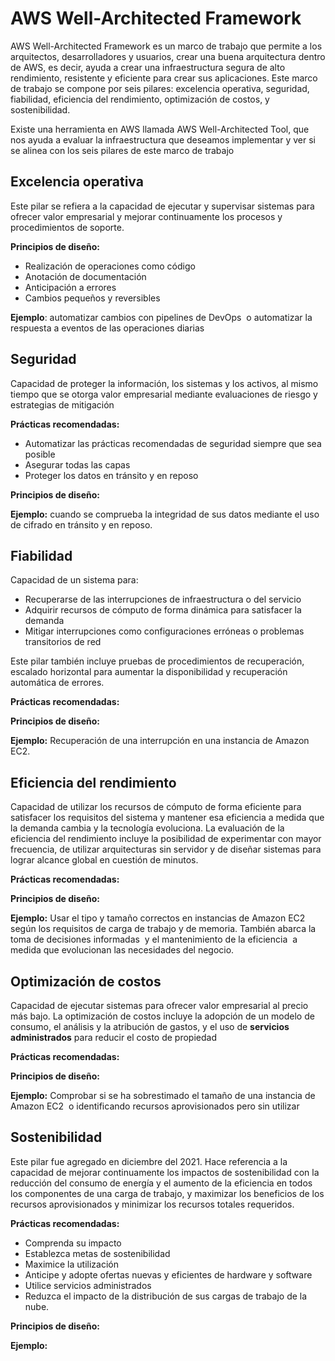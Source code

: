# AWS Well-Architected Framework

AWS Well-Architected Framework es un marco de trabajo que permite a los arquitectos, desarrolladores y usuarios, crear una buena arquitectura dentro de AWS, es decir, ayuda a crear una infraestructura segura de alto rendimiento, resistente y eficiente para crear sus aplicaciones. Este marco de trabajo se compone por seis pilares: excelencia operativa, seguridad, fiabilidad, eficiencia del rendimiento, optimización de costos, y sostenibilidad.

Existe una herramienta en AWS llamada AWS Well-Architected Tool, que nos ayuda a evaluar la infraestructura que deseamos implementar y ver si se alinea con los seis pilares de este marco de trabajo

## Excelencia operativa
Este pilar se refiera a la capacidad de ejecutar y supervisar sistemas para ofrecer valor empresarial y mejorar continuamente los procesos y procedimientos de soporte.

**Principios de diseño:**
- Realización de operaciones como código
- Anotación de documentación
- Anticipación a errores
- Cambios pequeños y reversibles

**Ejemplo**: automatizar cambios con pipelines de DevOps  o automatizar la respuesta a eventos de las operaciones diarias

## Seguridad
Capacidad de proteger la información, los sistemas y los activos, al mismo tiempo que se otorga valor empresarial mediante evaluaciones de riesgo y estrategias de mitigación

**Prácticas recomendadas:**
- Automatizar las prácticas recomendadas de seguridad siempre que sea posible
- Asegurar todas las capas
- Proteger los datos en tránsito y en reposo

**Principios de diseño:**

**Ejemplo:** cuando se comprueba la integridad de sus datos mediante el uso de cifrado en tránsito y en reposo.

## Fiabilidad
Capacidad de un sistema para:
- Recuperarse de las interrupciones de infraestructura o del servicio
- Adquirir recursos de cómputo de forma dinámica para satisfacer la demanda
- Mitigar interrupciones como configuraciones erróneas o problemas transitorios de red

Este pilar también incluye pruebas de procedimientos de recuperación, escalado horizontal para aumentar la disponibilidad y recuperación automática de errores.

**Prácticas recomendadas:**

**Principios de diseño:**

**Ejemplo:** Recuperación de una interrupción en una instancia de Amazon EC2.

## Eficiencia del rendimiento
Capacidad de utilizar los recursos de cómputo de forma eficiente para satisfacer los requisitos del sistema y mantener esa eficiencia a medida que la demanda cambia y la tecnología evoluciona. La evaluación de la eficiencia del rendimiento incluye la posibilidad de experimentar con mayor frecuencia, de utilizar arquitecturas sin servidor y de diseñar sistemas para lograr alcance global en cuestión de minutos.

**Prácticas recomendadas:**

**Principios de diseño:**

**Ejemplo:** Usar el tipo y tamaño correctos en instancias de Amazon EC2 según los requisitos de carga de trabajo y de memoria. También abarca la toma de decisiones informadas  y el mantenimiento de la eficiencia  a medida que evolucionan las necesidades del negocio.

## Optimización de costos
Capacidad de ejecutar sistemas para ofrecer valor empresarial al precio más bajo. La optimización de costos incluye la adopción de un modelo de consumo, el análisis y la atribución de gastos, y el uso de **servicios administrados** para reducir el costo de propiedad

**Prácticas recomendadas:**

**Principios de diseño:**

**Ejemplo:** Comprobar si se ha sobrestimado el tamaño de una instancia de Amazon EC2  o identificando recursos aprovisionados pero sin utilizar
## Sostenibilidad
Este pilar fue agregado en diciembre del 2021. Hace referencia a la capacidad de mejorar continuamente los impactos de sostenibilidad con la reducción del consumo de energía y el aumento de la eficiencia en todos los componentes de una carga de trabajo, y maximizar los beneficios de los recursos aprovisionados y minimizar los recursos totales requeridos.

**Prácticas recomendadas:**
- Comprenda su impacto
- Establezca metas de sostenibilidad
- Maximice la utilización
- Anticipe y adopte ofertas nuevas y eficientes de hardware y software
- Utilice servicios administrados
- Reduzca el impacto de la distribución de sus cargas de trabajo de la nube.

**Principios de diseño:**


**Ejemplo:**